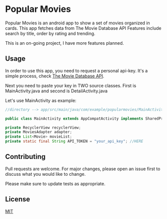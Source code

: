 # Popular Movies

Popular Movies is an android app to show a set of movies organized in cards. This app fetches data from The Movie Database API Features include search by title, order by rating and trending.

This is an on-going project, I have more features planned.


## Usage

In order to use this app, you need to request a personal api-key. It's a simple process, check [The Movie Database API](https://www.themoviedb.org/documentation/api).

Next you need to paste your key in TWO source classes.
First is MainActivity.java and second is DetailActivity.java

Let's use MainActivity as example:

```java
//directory --> app/src/main/java/com/example/popularmovies/MainActivity.java 

public class MainActivity extends AppCompatActivity implements SharedPreferences.OnSharedPreferenceChangeListener {

private RecyclerView recyclerView;
private MoviesAdapter adapter;
private List<Movie> movieList;
private static final String API_TOKEN = "your_api_key"; //HERE
```

## Contributing
Pull requests are welcome. For major changes, please open an issue first to discuss what you would like to change.

Please make sure to update tests as appropriate.

## License
[MIT](https://choosealicense.com/licenses/mit/)
